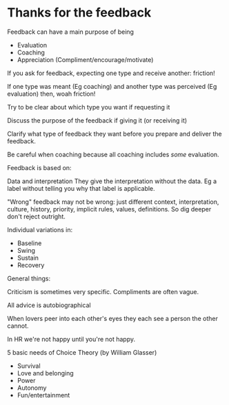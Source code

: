 # Thanks for the feedback





Feedback can have a main purpose of being

* Evaluation
* Coaching
* Appreciation (Compliment/encourage/motivate)

If you ask for feedback, expecting one type and receive another: friction!

If one type was meant (Eg coaching) and another type was perceived (Eg evaluation) then, woah friction!



Try to be clear about which type you want if requesting it

Discuss the purpose of the feedback if giving it (or receiving it)

Clarify what type of feedback they want before you prepare and deliver the feedback.



Be careful when coaching because all coaching includes *some* evaluation.



Feedback is based on:

Data and interpretation
They give the interpretation without the data. Eg a label without telling you why that label is applicable.



"Wrong" feedback may not be wrong: just different context, interpretation, culture, history, priority, implicit rules, values, definitions. So dig deeper don't reject outright.



Individual variations in:

* Baseline
* Swing
* Sustain
* Recovery


General things:



Criticism is sometimes very specific. Compliments are often vague.



All advice is autobiographical



When lovers peer into each other's eyes they each see a person the other cannot.



In HR we're not happy until you're not happy.



5 basic needs of Choice Theory (by William Glasser)



* Survival
* Love and belonging
* Power
* Autonomy
* Fun/entertainment







